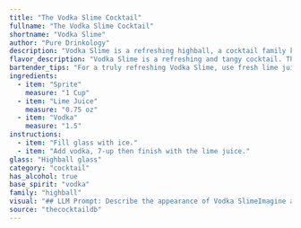 ```yaml
---
title: "The Vodka Slime Cocktail"
fullname: "The Vodka Slime Cocktail"
shortname: "Vodka Slime"
author: "Pure Drinkology"
description: "Vodka Slime is a refreshing highball, a cocktail family known for their simple, tall structure and use of soda or a mixer. Though its specific origin is unknown, it's likely a modern creation, a playful twist on classic vodka highballs like the Vodka Tonic or Vodka Soda. "
flavor_description: "Vodka Slime is a refreshing and tangy cocktail. The Sprite provides a crisp, citrusy sweetness, while the lime juice adds a tart and zesty bite. The vodka adds a smooth, clean alcohol base, balancing out the sweetness and acidity. Overall, it's a light and easy-drinking cocktail perfect for hot days. "
bartender_tips: "For a truly refreshing Vodka Slime, use fresh lime juice, not bottled.  It makes all the difference!  Shake hard with ice to ensure proper chilling and dilution.  Don't over-pour the vodka, as it should be a subtle presence.  And most importantly, rim your glass with sugar for that extra touch of sweetness! "
ingredients:
  - item: "Sprite"
    measure: "1 Cup"
  - item: "Lime Juice"
    measure: "0.75 oz"
  - item: "Vodka"
    measure: "1.5"
instructions:
  - item: "Fill glass with ice."
  - item: "Add vodka, 7-up then finish with the lime juice."
glass: "Highball glass"
category: "cocktail"
has_alcohol: true
base_spirit: "vodka"
family: "highball"
visual: "## LLM Prompt: Describe the appearance of Vodka SlimeImagine a tall, frosted glass filled with a luminous green liquid. The drink is topped with a delicate layer of white foam, creating a distinct contrast with the vibrant green underneath. Tiny bubbles rise from the depths of the glass, creating a playful, effervescent effect. The lime juice adds a subtle, almost imperceptible, haze to the otherwise crystal clear liquid. The overall appearance is reminiscent of a whimsical, luminous green slime, hence the name Vodka Slime.  Focus on the details of the color, texture, and the contrast between the foam and the liquid to accurately portray the visual appeal of this cocktail. "
source: "thecocktaildb"
---
```


